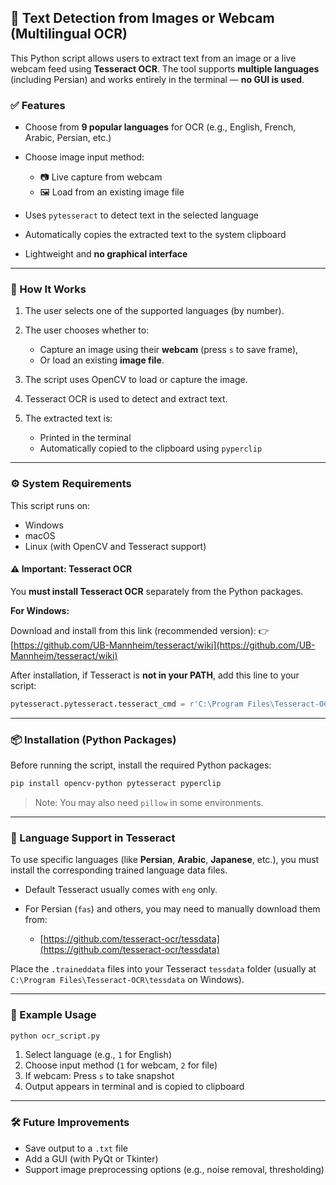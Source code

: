 ## 📄 Text Detection from Images or Webcam (Multilingual OCR)

This Python script allows users to extract text from an image or a live webcam feed using **Tesseract OCR**. The tool supports **multiple languages** (including Persian) and works entirely in the terminal — **no GUI is used**.


### ✅ **Features**

* Choose from **9 popular languages** for OCR (e.g., English, French, Arabic, Persian, etc.)
* Choose image input method:

  * 📷 Live capture from webcam
  * 🖼️ Load from an existing image file
* Uses `pytesseract` to detect text in the selected language
* Automatically copies the extracted text to the system clipboard
* Lightweight and **no graphical interface**

---

### 🚀 How It Works

1. The user selects one of the supported languages (by number).
2. The user chooses whether to:

   * Capture an image using their **webcam** (press `s` to save frame),
   * Or load an existing **image file**.
3. The script uses OpenCV to load or capture the image.
4. Tesseract OCR is used to detect and extract text.
5. The extracted text is:

   * Printed in the terminal
   * Automatically copied to the clipboard using `pyperclip`

---

### ⚙️ System Requirements

This script runs on:

* Windows
* macOS
* Linux (with OpenCV and Tesseract support)

#### ⚠️ Important: Tesseract OCR

You **must install Tesseract OCR** separately from the Python packages.

**For Windows:**

Download and install from this link (recommended version):
👉 [https://github.com/UB-Mannheim/tesseract/wiki](https://github.com/UB-Mannheim/tesseract/wiki)

After installation, if Tesseract is **not in your PATH**, add this line to your script:

```python
pytesseract.pytesseract.tesseract_cmd = r'C:\Program Files\Tesseract-OCR\tesseract.exe'
```

---

### 📦 Installation (Python Packages)

Before running the script, install the required Python packages:

```bash
pip install opencv-python pytesseract pyperclip
```

> Note: You may also need `pillow` in some environments.

---

### 📁 Language Support in Tesseract

To use specific languages (like **Persian**, **Arabic**, **Japanese**, etc.), you must install the corresponding trained language data files.

* Default Tesseract usually comes with `eng` only.
* For Persian (`fas`) and others, you may need to manually download them from:

  * [https://github.com/tesseract-ocr/tessdata](https://github.com/tesseract-ocr/tessdata)

Place the `.traineddata` files into your Tesseract `tessdata` folder (usually at `C:\Program Files\Tesseract-OCR\tessdata` on Windows).

---

### 🧪 Example Usage

```bash
python ocr_script.py
```

1. Select language (e.g., `1` for English)
2. Choose input method (`1` for webcam, `2` for file)
3. If webcam: Press `s` to take snapshot
4. Output appears in terminal and is copied to clipboard

---

### 🛠️ Future Improvements

* Save output to a `.txt` file
* Add a GUI (with PyQt or Tkinter)
* Support image preprocessing options (e.g., noise removal, thresholding)


